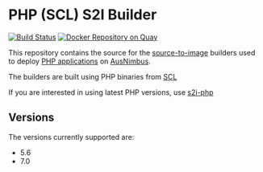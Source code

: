 # PHP (SCL) S2I Builder

[![Build Status](https://travis-ci.org/ausnimbus/s2i-php-scl.svg?branch=master)](https://travis-ci.org/ausnimbus/s2i-php-scl)
[![Docker Repository on Quay](https://quay.io/repository/ausnimbus/s2i-php-scl/status "Docker Repository on Quay")](https://quay.io/repository/ausnimbus/s2i-php-scl)

This repository contains the source for the [source-to-image](https://github.com/openshift/source-to-image)
builders used to deploy [PHP applications](https://www.ausnimbus.com.au/languages/php/)
on [AusNimbus](https://www.ausnimbus.com.au/).

The builders are built using PHP binaries from [SCL](https://www.softwarecollections.org/en/)

If you are interested in using latest PHP versions, use [s2i-php](https://github.com/ausnimbus/s2i-php)

## Versions

The versions currently supported are:

- 5.6
- 7.0
